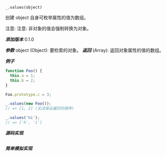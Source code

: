 ```
_.values(object)
```

创建 object 自身可枚举属性的值为数组。

注意: 注意: 非对象的值会强制转换为对象。

**_添加版本_**
0.1.0

**_参数_**
object (Object): 要检索的对象。
**_返回_**
(Array): 返回对象属性的值的数组。

**_例子_**

```js
function Foo() {
  this.a = 1;
  this.b = 2;
}

Foo.prototype.c = 3;

_.values(new Foo());
// => [1, 2] (无法保证遍历的顺序)

_.values('hi');
// => ['h', 'i']
```

**_源码实现_**

```js

```

**_简单模拟实现_**

```js

```
